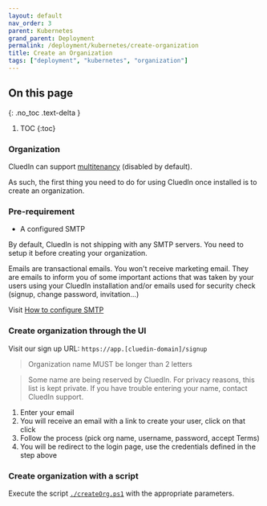 ```yaml
---
layout: default
nav_order: 3
parent: Kubernetes
grand_parent: Deployment
permalink: /deployment/kubernetes/create-organization
title: Create an Organization
tags: ["deployment", "kubernetes", "organization"]
---
```

## On this page
{: .no_toc .text-delta }
1. TOC
{:toc}
### Organization

CluedIn can support [multitenancy](../../administration/multitenancy) (disabled by default).

As such, the first thing you need to do for using CluedIn once installed is to create an organization.

### Pre-requirement

- A configured SMTP

By default, CluedIn is not shipping with any SMTP servers. You need to setup it before creating your organization.

Emails are transactional emails. You won't receive marketing email. They are emails to inform you of some important actions that was taken by your users using your CluedIn installation and/or emails used for security check (signup, change password, invitation...)

Visit [How to configure SMTP](./email)

### Create organization through the UI

Visit our sign up URL: `https://app.[cluedin-domain]/signup`

> Organization name MUST be longer than 2 letters

> Some name are being reserved by CluedIn. For privacy reasons, this list is kept private. If you have trouble entering your name, contact CluedIn support.

1. Enter your email 
2. You will receive an email with a link to create your user, click on that click
3. Follow the process (pick org name, username, password, accept Terms)
4. You will be redirect to the login page, use the credentials defined in the step above

### Create organization with a script

Execute the script [`./createOrg.ps1`](https://github.com/CluedIn-io/Cluedin-Docker-Local-Deployment/blob/master/bootstrap/Create-Organization.ps1) with the appropriate parameters.
